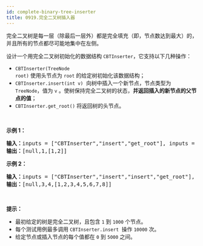 ```yaml
---
id: complete-binary-tree-inserter
title: 0919.完全二叉树插入器
---
```

完全二叉树是每一层（除最后一层外）都是完全填充（即，节点数达到最大）的，并且所有的节点都尽可能地集中在左侧。

设计一个用完全二叉树初始化的数据结构 <code>CBTInserter</code>，它支持以下几种操作：


- <code>CBTInserter(TreeNode root)</code> 使用头节点为 <code>root</code> 的给定树初始化该数据结构；
- <code>CBTInserter.insert(int v)</code>  向树中插入一个新节点，节点类型为 <code>TreeNode</code>，值为 <code>v</code> 。使树保持完全二叉树的状态，**并返回插入的新节点的父节点的值**；
- <code>CBTInserter.get_root()</code> 将返回树的头节点。

 

**示例 1：**


<pre><strong>输入：</strong>inputs = [&#34;CBTInserter&#34;,&#34;insert&#34;,&#34;get_root&#34;], inputs = [[[1]],[2],[]]<br/><strong>输出：</strong>[null,1,[1,2]]<br/></pre>

**示例 2：**


<pre><strong>输入：</strong>inputs = [&#34;CBTInserter&#34;,&#34;insert&#34;,&#34;insert&#34;,&#34;get_root&#34;], inputs = [[[1,2,3,4,5,6]],[7],[8],[]]<br/><strong>输出：</strong>[null,3,4,[1,2,3,4,5,6,7,8]]<br/></pre>

 

**提示：**

- 最初给定的树是完全二叉树，且包含 <code>1</code> 到 <code>1000</code> 个节点。
- 每个测试用例最多调用 <code>CBTInserter.insert</code>  操作 <code>10000</code> 次。
- 给定节点或插入节点的每个值都在 <code>0</code> 到 <code>5000</code> 之间。